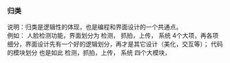 ### 归类
说明：归类是逻辑性的体现，也是编程和界面设计的一个共通点。  
例如：
人脸检测功能，界面划分为 检测， 抓拍，上传， 系统 4个大项，再各项细分，界面设计先有一个好的逻辑划分，再才是其它设计（美化，交互等）；
代码的模块划分 也是如此 检测，抓拍，上传， 系统 四个大模块，